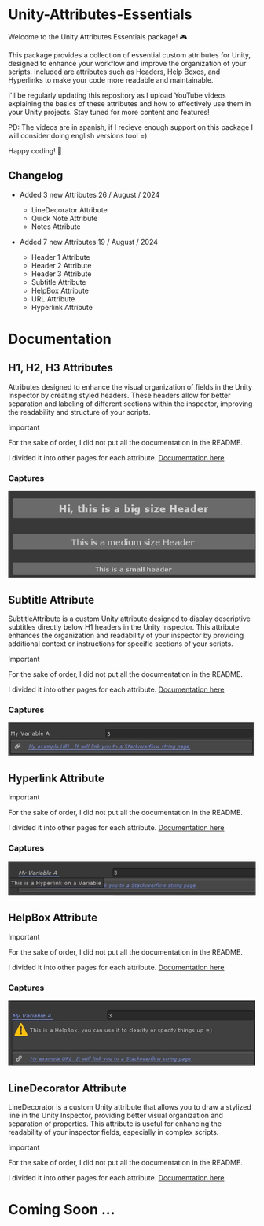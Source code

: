 # Unity-Attributes-Essentials
Welcome to the Unity Attributes Essentials package! 🎮

This package provides a collection of essential custom attributes for Unity, designed to enhance your workflow and improve the organization of your scripts. Included are attributes such as Headers, Help Boxes, and Hyperlinks to make your code more readable and maintainable.

I'll be regularly updating this repository as I upload YouTube videos explaining the basics of these attributes and how to effectively use them in your Unity projects. Stay tuned for more content and features!

PD: The videos are in spanish, if I recieve enough support on this package I will consider doing english versions too! =)

Happy coding! 🚀

## Changelog
- Added 3 new Attributes 26 / August / 2024
  * LineDecorator Attribute
  * Quick Note Attribute
  * Notes Attribute
    
- Added 7 new Attributes 19 / August / 2024
  * Header 1 Attribute
  * Header 2 Attribute
  * Header 3 Attribute
  * Subtitle Attribute
  * HelpBox Attribute
  * URL Attribute
  * Hyperlink Attribute

# Documentation
## H1, H2, H3 Attributes
Attributes designed to enhance the visual organization of fields in the Unity Inspector by creating styled headers. 
These headers allow for better separation and labeling of different sections within the inspector, improving the readability and structure of your scripts.

> [!IMPORTANT]
> For the sake of order, I did not put all the documentation in the README.
> 
> I divided it into other pages for each attribute. 
> [Documentation here](Docs/HeaderAttributes.md)

### Captures
  
  ![](Captures/Capture1B.jpg)
  
## Subtitle Attribute
SubtitleAttribute is a custom Unity attribute designed to display descriptive subtitles directly below H1 headers in the Unity Inspector. This attribute enhances the organization and readability of your inspector by providing additional context or instructions for specific sections of your scripts.

> [!IMPORTANT]
> For the sake of order, I did not put all the documentation in the README.
> 
> I divided it into other pages for each attribute. 
> [Documentation here](Docs/HeaderAttributes.md)

### Captures

  ![](Captures/Capture3B.jpg)
  
## Hyperlink Attribute

> [!IMPORTANT]
> For the sake of order, I did not put all the documentation in the README.
> 
> I divided it into other pages for each attribute. 
> [Documentation here](Docs/HyperlinkAttribute.md)

### Captures

  ![](Captures/Capture4B.jpg)
  
## HelpBox Attribute

> [!IMPORTANT]
> For the sake of order, I did not put all the documentation in the README.
> 
> I divided it into other pages for each attribute. 
> [Documentation here](Docs/HelpBoxAttribute.md)

### Captures

  ![](Captures/Capture5B.jpg)

## LineDecorator Attribute
LineDecorator is a custom Unity attribute that allows you to draw a stylized line in the Unity Inspector, 
providing better visual organization and separation of properties. 
This attribute is useful for enhancing the readability of your inspector fields, especially in complex scripts.

> [!IMPORTANT]
> For the sake of order, I did not put all the documentation in the README.
> 
> I divided it into other pages for each attribute. 
> [Documentation here](Docs/LineDecoratorAttribute.md)
# Coming Soon ...
